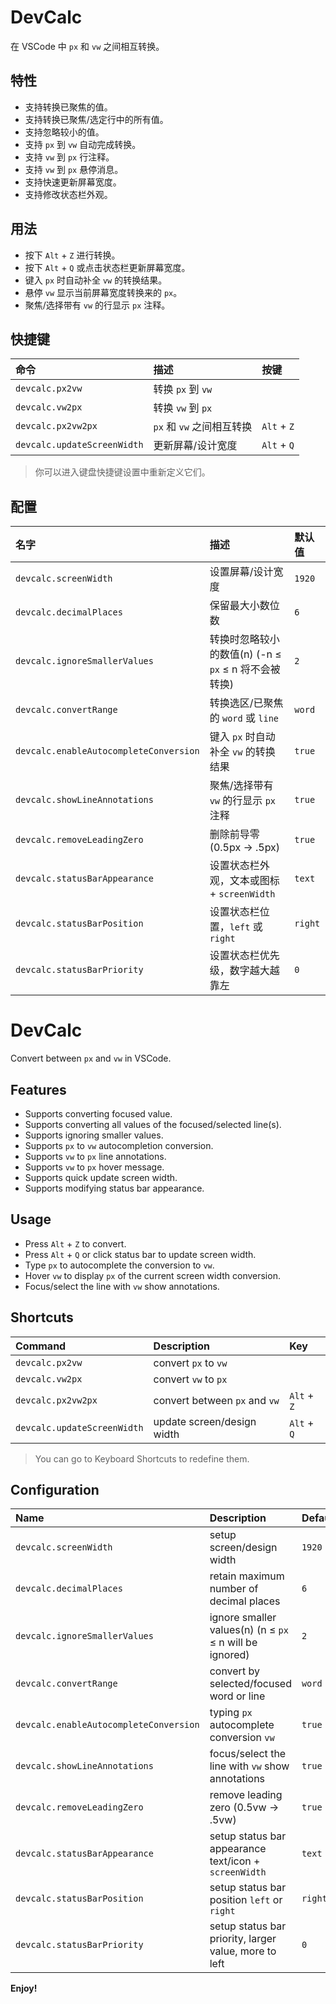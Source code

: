 # DevCalc

在 VSCode 中 `px` 和 `vw` 之间相互转换。

## 特性

- 支持转换已聚焦的值。
- 支持转换已聚焦/选定行中的所有值。
- 支持忽略较小的值。
- 支持 `px` 到 `vw` 自动完成转换。
- 支持 `vw` 到 `px` 行注释。
- 支持 `vw` 到 `px` 悬停消息。
- 支持快速更新屏幕宽度。
- 支持修改状态栏外观。

## 用法

- 按下 `Alt` + `Z` 进行转换。
- 按下 `Alt` + `Q` 或点击状态栏更新屏幕宽度。
- 键入 `px` 时自动补全 `vw` 的转换结果。
- 悬停 `vw` 显示当前屏幕宽度转换来的 `px`。
- 聚焦/选择带有 `vw` 的行显示 `px` 注释。

## 快捷键

| 命令                        | 描述                     | 按键         |
| :-------------------------- | :---------------------- | :---------- |
| `devcalc.px2vw`             | 转换 `px` 到 `vw`        |             |
| `devcalc.vw2px`             | 转换 `vw` 到 `px`        |             |
| `devcalc.px2vw2px`          | `px` 和 `vw` 之间相互转换 | `Alt` + `Z` |
| `devcalc.updateScreenWidth` | 更新屏幕/设计宽度         | `Alt` + `Q` |

> 你可以进入键盘快捷键设置中重新定义它们。

## 配置

| 名字                                   | 描述                                              | 默认值 |
| :------------------------------------- | :----------------------------------------------- | :------ |
| `devcalc.screenWidth`                  | 设置屏幕/设计宽度                                  | `1920`  |
| `devcalc.decimalPlaces`                | 保留最大小数位数                                   | `6`     |
| `devcalc.ignoreSmallerValues`          | 转换时忽略较小的数值(n) (-n ≤ `px` ≤ n 将不会被转换) | `2`     |
| `devcalc.convertRange`                 | 转换选区/已聚焦的 `word` 或 `line`                 | `word`  |
| `devcalc.enableAutocompleteConversion` | 键入 `px` 时自动补全 `vw` 的转换结果                | `true`  |
| `devcalc.showLineAnnotations`          | 聚焦/选择带有 `vw` 的行显示 `px` 注释               | `true`  |
| `devcalc.removeLeadingZero`            | 删除前导零 (0.5px → .5px)                          | `true`  |
| `devcalc.statusBarAppearance`          | 设置状态栏外观，文本或图标 + `screenWidth`          | `text`  |
| `devcalc.statusBarPosition`            | 设置状态栏位置，`left` 或 `right`                  | `right` |
| `devcalc.statusBarPriority`            | 设置状态栏优先级，数字越大越靠左                    | `0`     |

# DevCalc

Convert between `px` and `vw` in VSCode.

## Features

- Supports converting focused value.
- Supports converting all values of the focused/selected line(s).
- Supports ignoring smaller values.
- Supports `px` to `vw` autocompletion conversion.
- Supports `vw` to `px` line annotations.
- Supports `vw` to `px` hover message.
- Supports quick update screen width.
- Supports modifying status bar appearance.

## Usage

- Press `Alt` + `Z` to convert.
- Press `Alt` + `Q` or click status bar to update screen width.
- Type `px` to autocomplete the conversion to `vw`.
- Hover `vw` to display `px` of the current screen width conversion.
- Focus/select the line with `vw` show annotations.

## Shortcuts

| Command                     | Description                   | Key         |
| :-------------------------- | :---------------------------- | :---------- |
| `devcalc.px2vw`             | convert `px` to `vw`          |             |
| `devcalc.vw2px`             | convert `vw` to `px`          |             |
| `devcalc.px2vw2px`          | convert between `px` and `vw` | `Alt` + `Z` |
| `devcalc.updateScreenWidth` | update screen/design width    | `Alt` + `Q` |
> You can go to Keyboard Shortcuts to redefine them.

## Configuration

| Name                                   | Description                                             | Default |
| :------------------------------------- | :------------------------------------------------------ | :------ |
| `devcalc.screenWidth`                  | setup screen/design width                               | `1920`  |
| `devcalc.decimalPlaces`                | retain maximum number of decimal places                 | `6`     |
| `devcalc.ignoreSmallerValues`          | ignore smaller values(n) (n ≤ `px` ≤ n will be ignored) | `2`     |
| `devcalc.convertRange`                 | convert by selected/focused word or line                | `word`  |
| `devcalc.enableAutocompleteConversion` | typing `px` autocomplete conversion `vw`                | `true`  |
| `devcalc.showLineAnnotations`          | focus/select the line with `vw` show annotations        | `true`  |
| `devcalc.removeLeadingZero`            | remove leading zero (0.5vw → .5vw)                      | `true`  |
| `devcalc.statusBarAppearance`          | setup status bar appearance text/icon + `screenWidth`   | `text`  |
| `devcalc.statusBarPosition`            | setup status bar position `left` or `right`             | `right` |
| `devcalc.statusBarPriority`            | setup status bar priority, larger value, more to left   | `0`     |

**Enjoy!**
